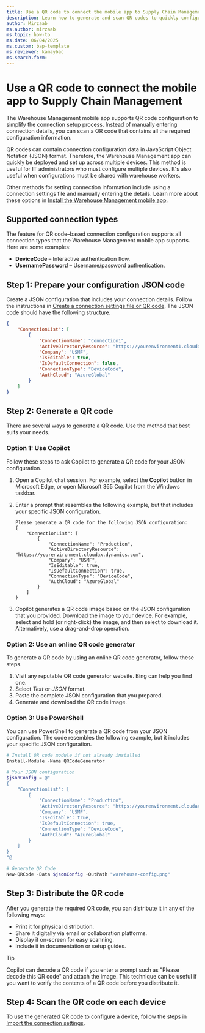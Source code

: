 ```yaml
---
title: Use a QR code to connect the mobile app to Supply Chain Management
description: Learn how to generate and scan QR codes to quickly configure the Warehouse Management mobile app.
author: Mirzaab
ms.author: mirzaab
ms.topic: how-to
ms.date: 06/04/2025
ms.custom: bap-template
ms.reviewer: kamaybac
ms.search.form:
---
```


# Use a QR code to connect the mobile app to Supply Chain Management

The Warehouse Management mobile app supports QR code configuration to simplify the connection setup process. Instead of manually entering connection details, you can scan a QR code that contains all the required configuration information.

QR codes can contain connection configuration data in JavaScript Object Notation (JSON) format. Therefore, the Warehouse Management app can quickly be deployed and set up across multiple devices. This method is useful for IT administrators who must configure multiple devices. It's also useful when configurations must be shared with warehouse workers.

Other methods for setting connection information include using a connection settings file and manually entering the details. Learn more about these options in [Install the Warehouse Management mobile app](install-configure-warehouse-management-app.md).

## Supported connection types

The feature for QR code–based connection configuration supports all connection types that the Warehouse Management mobile app supports. Here are some examples:

- **DeviceCode** – Interactive authentication flow.
- **UsernamePassword** – Username/password authentication.

## Step 1: Prepare your configuration JSON code

Create a JSON configuration that includes your connection details. Follow the instructions in [Create a connection settings file or QR code](install-configure-warehouse-management-app.md#connection-file-qr). The JSON code should have the following structure.

```json
{
    "ConnectionList": [
        {
            "ConnectionName": "Connection1",
            "ActiveDirectoryResource": "https://yourenvironment1.cloudax.dynamics.com",
            "Company": "USMF",
            "IsEditable": true,
            "IsDefaultConnection": false,
            "ConnectionType": "DeviceCode",
            "AuthCloud": "AzureGlobal"
        }
    ]
}
```

## Step 2: Generate a QR code

There are several ways to generate a QR code. Use the method that best suits your needs.

### Option 1: Use Copilot

Follow these steps to ask Copilot to generate a QR code for your JSON configuration.

1. Open a Copilot chat session. For example, select the **Copilot** button in Microsoft Edge, or open Microsoft 365 Copilot from the Windows taskbar.
1. Enter a prompt that resembles the following example, but that includes your specific JSON configuration.

    ```text
    Please generate a QR code for the following JSON configuration:
    {
        "ConnectionList": [
            {
                "ConnectionName": "Production",
                "ActiveDirectoryResource": "https://yourenvironment.cloudax.dynamics.com",
                "Company": "USMF",
                "IsEditable": true,
                "IsDefaultConnection": true,
                "ConnectionType": "DeviceCode",
                "AuthCloud": "AzureGlobal"
            }
        ]
    }
    ```

1. Copilot generates a QR code image based on the JSON configuration that you provided. Download the image to your device. For example, select and hold (or right-click) the image, and then select to download it. Alternatively, use a drag-and-drop operation.

### Option 2: Use an online QR code generator

To generate a QR code by using an online QR code generator, follow these steps.

1. Visit any reputable QR code generator website. Bing can help you find one.
1. Select *Text* or *JSON* format.
1. Paste the complete JSON configuration that you prepared.
1. Generate and download the QR code image.

### Option 3: Use PowerShell

You can use PowerShell to generate a QR code from your JSON configuration. The code resembles the following example, but it includes your specific JSON configuration.

```powershell
# Install QR code module if not already installed
Install-Module -Name QRCodeGenerator

# Your JSON configuration
$jsonConfig = @"
{
    "ConnectionList": [
        {
            "ConnectionName": "Production",
            "ActiveDirectoryResource": "https://yourenvironment.cloudax.dynamics.com",
            "Company": "USMF",
            "IsEditable": true,
            "IsDefaultConnection": true,
            "ConnectionType": "DeviceCode",
            "AuthCloud": "AzureGlobal"
        }
    ]
}
"@

# Generate QR Code
New-QRCode -Data $jsonConfig -OutPath "warehouse-config.png"
```

## Step 3: Distribute the QR code

After you generate the required QR code, you can distribute it in any of the following ways:

- Print it for physical distribution.
- Share it digitally via email or collaboration platforms.
- Display it on-screen for easy scanning.
- Include it in documentation or setup guides.

> [!TIP]
> Copilot can decode a QR code if you enter a prompt such as "Please decode this QR code" and attach the image. This technique can be useful if you want to verify the contents of a QR code before you distribute it.

## Step 4: Scan the QR code on each device

To use the generated QR code to configure a device, follow the steps in [Import the connection settings](install-configure-warehouse-management-app.md#config).
